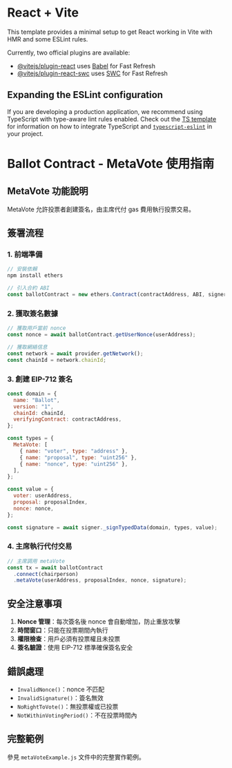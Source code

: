 # React + Vite

This template provides a minimal setup to get React working in Vite with HMR and some ESLint rules.

Currently, two official plugins are available:

- [@vitejs/plugin-react](https://github.com/vitejs/vite-plugin-react/blob/main/packages/plugin-react) uses [Babel](https://babeljs.io/) for Fast Refresh
- [@vitejs/plugin-react-swc](https://github.com/vitejs/vite-plugin-react/blob/main/packages/plugin-react-swc) uses [SWC](https://swc.rs/) for Fast Refresh

## Expanding the ESLint configuration

If you are developing a production application, we recommend using TypeScript with type-aware lint rules enabled. Check out the [TS template](https://github.com/vitejs/vite/tree/main/packages/create-vite/template-react-ts) for information on how to integrate TypeScript and [`typescript-eslint`](https://typescript-eslint.io) in your project.

# Ballot Contract - MetaVote 使用指南

## MetaVote 功能說明

MetaVote 允許投票者創建簽名，由主席代付 gas 費用執行投票交易。

## 簽署流程

### 1. 前端準備

```javascript
// 安裝依賴
npm install ethers

// 引入合約 ABI
const ballotContract = new ethers.Contract(contractAddress, ABI, signer);
```

### 2. 獲取簽名數據

```javascript
// 獲取用戶當前 nonce
const nonce = await ballotContract.getUserNonce(userAddress);

// 獲取網絡信息
const network = await provider.getNetwork();
const chainId = network.chainId;
```

### 3. 創建 EIP-712 簽名

```javascript
const domain = {
  name: "Ballot",
  version: "1",
  chainId: chainId,
  verifyingContract: contractAddress,
};

const types = {
  MetaVote: [
    { name: "voter", type: "address" },
    { name: "proposal", type: "uint256" },
    { name: "nonce", type: "uint256" },
  ],
};

const value = {
  voter: userAddress,
  proposal: proposalIndex,
  nonce: nonce,
};

const signature = await signer._signTypedData(domain, types, value);
```

### 4. 主席執行代付交易

```javascript
// 主席調用 metaVote
const tx = await ballotContract
  .connect(chairperson)
  .metaVote(userAddress, proposalIndex, nonce, signature);
```

## 安全注意事項

1. **Nonce 管理**：每次簽名後 nonce 會自動增加，防止重放攻擊
2. **時間窗口**：只能在投票期間內執行
3. **權限檢查**：用戶必須有投票權且未投票
4. **簽名驗證**：使用 EIP-712 標準確保簽名安全

## 錯誤處理

- `InvalidNonce()`：nonce 不匹配
- `InvalidSignature()`：簽名無效
- `NoRightToVote()`：無投票權或已投票
- `NotWithinVotingPeriod()`：不在投票時間內

## 完整範例

參見 `metaVoteExample.js` 文件中的完整實作範例。
